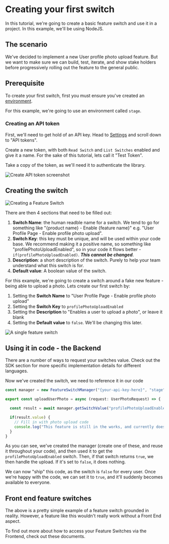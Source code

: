 # Creating your first switch

In this tutorial, we're going to create a basic feature switch and use it in a project.
In this example, we'll be using NodeJS.

## The scenario
We've decided to implement a new User profile photo upload feature. But we want to make sure we can build, test, iterate, and show stake holders before progressively rolling out the feature to the general public.

## Prerequisite
To create your first switch, first you must ensure you've created an [environment](https://docs.dev-team-tools.com/docs/getting-started/environments/#creating).

For this example, we're going to use an environment called `stage`.

### Creating an API token
First, we'll need to get hold of an API key. Head to [Settings](https://dev-team-tools.com/users/settings) and scroll down to "API tokens".

Create a new token, with both `Read Switch` and `List Switches` enabled and give it a name. For the sake of this tutorial, lets call it "Test Token".

Take a copy of the token, as we'll need it to authenticate the library.

![Create API token screenshot](/api-token-screenshot.png)

## Creating the switch

![Creating a Feature Switch](/create-feature-switch-screenshot.png)

There are then 4 sections that need to be filled out:
1. **Switch Name**: the human readble name for a switch. We tend to go for something like "{product name} - Enable {feature name}" e.g. "User Profile Page - Enable profile photo upload".
2. **Switch Key**: this key must be unique, and will be used within your code base. We recommend making it a positive name, so something like "profilePhotoUploadEnabled", so in your code it flows better - `if(profilePhotoUploadEnabled)`. _**This cannot be changed**_.
3. **Description**: a short description of the switch. Purely to help your team understand what this switch is for.
4. **Default value**: A boolean value of the switch.

For this example, we're going to create a switch around a fake new feature - being able to upload a photo.
Lets create our first switch by:
1. Setting the **Switch Name** to "User Profile Page - Enable profile photo upload"
2. Setting the **Switch Key** to `profilePhotoUploadEnabled`
3. Setting the **Description** to "Enables a user to upload a photo", or leave it blank
4. Setting the **Default value** to `false`. We'll be changing this later.

![A single feature switch](/a-feature-switch-screenshot.png)

## Using it in code - the Backend
There are a number of ways to request your switches value. Check out the SDK section for more specific implementation details for different languages.

Now we've created the switch, we need to reference it in our code

```JavaScript
const manager = new FeatureSwitchManager("{your-api-key-here}", "stage");

export const uploadUserPhoto = async (request: UserPhotoRequest) => {

  const result = await manager.getSwitchValue("profilePhotoUploadEnabled");

  if(result.value) {
    // Fill in with photo upload code
    console.log("This feature is still in the works, and currently does nothing");
  }
}
```

As you can see, we've created the manager (create one of these, and reuse it throughout your code), and then used it to get the `profilePhotoUploadEnabled` switch.
Then, if that switch returns `true`, we then handle the upload. If it's set to `false`, it does nothing.

We can now "ship" this code, as the switch is `false` for every user.
Once we're happy with the code, we can set it to `true`, and it'll suddenly becomes available to everyone.

## Front end feature switches
The above is a pretty simple example of a feature switch grounded in reality. However, a feature like this wouldn't really work without a Front End aspect.

To find out more about how to access your Feature Switches via the Frontend, check out these documents.
